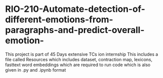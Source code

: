 # RIO-210-Automate-detection-of-different-emotions-from-paragraphs-and-predict-overall-emotion-

This project is part of 45 Days extensive TCs ion internship
This includes a file called Resources which includes dataset, contraction map, lexicons, fasttext word embeddings which are required to run code which is also given in .py and .ipynb format
